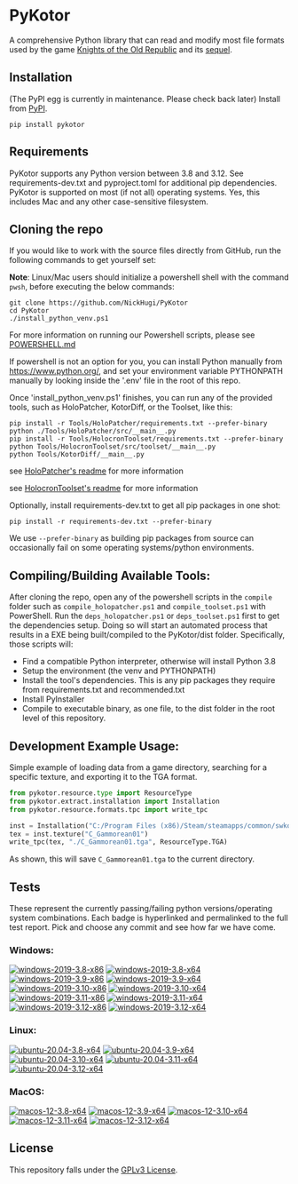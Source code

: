 
PyKotor
=======
A comprehensive Python library that can read and modify most file formats used by the game [Knights of the Old Republic](https://en.wikipedia.org/wiki/Star_Wars:_Knights_of_the_Old_Republic_(video_game)) and its [sequel](https://en.wikipedia.org/wiki/Star_Wars_Knights_of_the_Old_Republic_II:_The_Sith_Lords).

## Installation
(The PyPI egg is currently in maintenance. Please check back later) Install from [PyPI](https://pypi.org/project/PyKotor/).
```commandline
pip install pykotor
```

## Requirements
PyKotor supports any Python version between 3.8 and 3.12. See requirements-dev.txt and pyproject.toml for additional pip dependencies.
PyKotor is supported on most (if not all) operating systems. Yes, this includes Mac and any other case-sensitive filesystem.

## Cloning the repo
If you would like to work with the source files directly from GitHub, run the following commands to get yourself set:

**Note**: Linux/Mac users should initialize a powershell shell with the command `pwsh`, before executing the below commands:

```commandline
git clone https://github.com/NickHugi/PyKotor
cd PyKotor
./install_python_venv.ps1
```
For more information on running our Powershell scripts, please see [POWERSHELL.md](https://github.com/NickHugi/PyKotor/blob/master/POWERSHELL.md)

If powershell is not an option for you, you can install Python manually from https://www.python.org/, and set your environment variable PYTHONPATH manually by looking inside the '.env' file in the root of this repo.


Once 'install_python_venv.ps1' finishes, you can run any of the provided tools, such as HoloPatcher, KotorDiff, or the Toolset, like this:
```commandline
pip install -r Tools/HoloPatcher/requirements.txt --prefer-binary
python ./Tools/HoloPatcher/src/__main__.py
pip install -r Tools/HolocronToolset/requirements.txt --prefer-binary
python Tools/HolocronToolset/src/toolset/__main__.py
python Tools/KotorDiff/__main__.py
```

see [HoloPatcher's readme](https://github.com/NickHugi/PyKotor/tree/master/Tools/HoloPatcher#readme) for more information

see [HolocronToolset's readme](https://github.com/NickHugi/PyKotor/tree/master/Tools/HolocronToolset#readme) for more information

Optionally, install requirements-dev.txt to get all pip packages in one shot:
```commandline
pip install -r requirements-dev.txt --prefer-binary
```
We use `--prefer-binary` as building pip packages from source can occasionally fail on some operating systems/python environments.

## Compiling/Building Available Tools:
After cloning the repo, open any of the powershell scripts in the `compile` folder such as `compile_holopatcher.ps1` and `compile_toolset.ps1` with PowerShell. Run the `deps_holopatcher.ps1` or `deps_toolset.ps1` first to get the dependencies setup. Doing so will start an automated process that results in a EXE being built/compiled to the PyKotor/dist folder. Specifically, those scripts will:
- Find a compatible Python interpreter, otherwise will install Python 3.8
- Setup the environment (the venv and PYTHONPATH)
- Install the tool's dependencies. This is any pip packages they require from requirements.txt and recommended.txt
- Install PyInstaller
- Compile to executable binary, as one file, to the dist folder in the root level of this repository.


## Development Example Usage:
Simple example of loading data from a game directory, searching for a specific texture, and exporting it to the TGA format.
```python
from pykotor.resource.type import ResourceType
from pykotor.extract.installation import Installation
from pykotor.resource.formats.tpc import write_tpc

inst = Installation("C:/Program Files (x86)/Steam/steamapps/common/swkotor")
tex = inst.texture("C_Gammorean01")
write_tpc(tex, "./C_Gammorean01.tga", ResourceType.TGA)
```
As shown, this will save `C_Gammorean01.tga` to the current directory.

## Tests

These represent the currently passing/failing python versions/operating system combinations. Each badge is hyperlinked and permalinked to the full test report. Pick and choose any commit and see how far we have come.

### Windows:

<!-- WINDOWS-BADGES-START -->
[![windows-2019-3.8-x86](https://img.shields.io/badge/build-3.8--x86_Passing_630-brightgreen?style=plastic&logo=simple-icons&logoColor=%23FF5e34&label=11&labelColor=%23c71818&color=%232f991a)](https://htmlpreview.github.io/?https://github.com/NickHugi/PyKotor/blob/d7c32041a3bbe776e7e6c4ff16ff4736ac4016ed/tests/results/d0c808b7afd2ddd0d37c3a8cbe975419cb9a7bf7/pytest_report_windows-2019_3.8_x86/pytest_report.html)
[![windows-2019-3.8-x64](https://img.shields.io/badge/build-3.8--x64_Passing_630-brightgreen?style=plastic&logo=simple-icons&logoColor=%23FF5e34&label=11&labelColor=%23c71818&color=%232f991a)](https://htmlpreview.github.io/?https://github.com/NickHugi/PyKotor/blob/d7c32041a3bbe776e7e6c4ff16ff4736ac4016ed/tests/results/d0c808b7afd2ddd0d37c3a8cbe975419cb9a7bf7/pytest_report_windows-2019_3.8_x64/pytest_report.html)
[![windows-2019-3.9-x86](https://img.shields.io/badge/build-3.9--x86_Passing_630-brightgreen?style=plastic&logo=simple-icons&logoColor=%23FF5e34&label=11&labelColor=%23c71818&color=%232f991a)](https://htmlpreview.github.io/?https://github.com/NickHugi/PyKotor/blob/d7c32041a3bbe776e7e6c4ff16ff4736ac4016ed/tests/results/d0c808b7afd2ddd0d37c3a8cbe975419cb9a7bf7/pytest_report_windows-2019_3.9_x86/pytest_report.html)
[![windows-2019-3.9-x64](https://img.shields.io/badge/build-3.9--x64_Passing_630-brightgreen?style=plastic&logo=simple-icons&logoColor=%23FF5e34&label=11&labelColor=%23c71818&color=%232f991a)](https://htmlpreview.github.io/?https://github.com/NickHugi/PyKotor/blob/d7c32041a3bbe776e7e6c4ff16ff4736ac4016ed/tests/results/d0c808b7afd2ddd0d37c3a8cbe975419cb9a7bf7/pytest_report_windows-2019_3.9_x64/pytest_report.html)
[![windows-2019-3.10-x86](https://img.shields.io/badge/build-3.10--x86_Passing_630-brightgreen?style=plastic&logo=simple-icons&logoColor=%23FF5e34&label=11&labelColor=%23c71818&color=%232f991a)](https://htmlpreview.github.io/?https://github.com/NickHugi/PyKotor/blob/d7c32041a3bbe776e7e6c4ff16ff4736ac4016ed/tests/results/d0c808b7afd2ddd0d37c3a8cbe975419cb9a7bf7/pytest_report_windows-2019_3.10_x86/pytest_report.html)
[![windows-2019-3.10-x64](https://img.shields.io/badge/build-3.10--x64_Passing_630-brightgreen?style=plastic&logo=simple-icons&logoColor=%23FF5e34&label=11&labelColor=%23c71818&color=%232f991a)](https://htmlpreview.github.io/?https://github.com/NickHugi/PyKotor/blob/d7c32041a3bbe776e7e6c4ff16ff4736ac4016ed/tests/results/d0c808b7afd2ddd0d37c3a8cbe975419cb9a7bf7/pytest_report_windows-2019_3.10_x64/pytest_report.html)
[![windows-2019-3.11-x86](https://img.shields.io/badge/build-3.11--x86_Passing_630-brightgreen?style=plastic&logo=simple-icons&logoColor=%23FF5e34&label=11&labelColor=%23c71818&color=%232f991a)](https://htmlpreview.github.io/?https://github.com/NickHugi/PyKotor/blob/d7c32041a3bbe776e7e6c4ff16ff4736ac4016ed/tests/results/d0c808b7afd2ddd0d37c3a8cbe975419cb9a7bf7/pytest_report_windows-2019_3.11_x86/pytest_report.html)
[![windows-2019-3.11-x64](https://img.shields.io/badge/build-3.11--x64_Passing_630-brightgreen?style=plastic&logo=simple-icons&logoColor=%23FF5e34&label=11&labelColor=%23c71818&color=%232f991a)](https://htmlpreview.github.io/?https://github.com/NickHugi/PyKotor/blob/d7c32041a3bbe776e7e6c4ff16ff4736ac4016ed/tests/results/d0c808b7afd2ddd0d37c3a8cbe975419cb9a7bf7/pytest_report_windows-2019_3.11_x64/pytest_report.html)
[![windows-2019-3.12-x86](https://img.shields.io/badge/build-3.12--x86_Passing_630-brightgreen?style=plastic&logo=simple-icons&logoColor=%23FF5e34&label=11&labelColor=%23c71818&color=%232f991a)](https://htmlpreview.github.io/?https://github.com/NickHugi/PyKotor/blob/d7c32041a3bbe776e7e6c4ff16ff4736ac4016ed/tests/results/d0c808b7afd2ddd0d37c3a8cbe975419cb9a7bf7/pytest_report_windows-2019_3.12_x86/pytest_report.html)
[![windows-2019-3.12-x64](https://img.shields.io/badge/build-3.12--x64_Passing_630-brightgreen?style=plastic&logo=simple-icons&logoColor=%23FF5e34&label=11&labelColor=%23c71818&color=%232f991a)](https://htmlpreview.github.io/?https://github.com/NickHugi/PyKotor/blob/d7c32041a3bbe776e7e6c4ff16ff4736ac4016ed/tests/results/d0c808b7afd2ddd0d37c3a8cbe975419cb9a7bf7/pytest_report_windows-2019_3.12_x64/pytest_report.html)
<!-- WINDOWS-BADGES-END -->

### Linux:

<!-- LINUX-BADGES-START -->
[![ubuntu-20.04-3.8-x64](https://img.shields.io/badge/build-3.8--x64_Passing_631-brightgreen?style=plastic&logo=simple-icons&logoColor=%23FF5e34&label=10&labelColor=%23c71818&color=%232f991a)](https://htmlpreview.github.io/?https://github.com/NickHugi/PyKotor/blob/d7c32041a3bbe776e7e6c4ff16ff4736ac4016ed/tests/results/d0c808b7afd2ddd0d37c3a8cbe975419cb9a7bf7/pytest_report_ubuntu-20.04_3.8_x64/pytest_report.html)
[![ubuntu-20.04-3.9-x64](https://img.shields.io/badge/build-3.9--x64_Passing_631-brightgreen?style=plastic&logo=simple-icons&logoColor=%23FF5e34&label=10&labelColor=%23c71818&color=%232f991a)](https://htmlpreview.github.io/?https://github.com/NickHugi/PyKotor/blob/d7c32041a3bbe776e7e6c4ff16ff4736ac4016ed/tests/results/d0c808b7afd2ddd0d37c3a8cbe975419cb9a7bf7/pytest_report_ubuntu-20.04_3.9_x64/pytest_report.html)
[![ubuntu-20.04-3.10-x64](https://img.shields.io/badge/build-3.10--x64_Passing_631-brightgreen?style=plastic&logo=simple-icons&logoColor=%23FF5e34&label=10&labelColor=%23c71818&color=%232f991a)](https://htmlpreview.github.io/?https://github.com/NickHugi/PyKotor/blob/d7c32041a3bbe776e7e6c4ff16ff4736ac4016ed/tests/results/d0c808b7afd2ddd0d37c3a8cbe975419cb9a7bf7/pytest_report_ubuntu-20.04_3.10_x64/pytest_report.html)
[![ubuntu-20.04-3.11-x64](https://img.shields.io/badge/build-3.11--x64_Passing_631-brightgreen?style=plastic&logo=simple-icons&logoColor=%23FF5e34&label=10&labelColor=%23c71818&color=%232f991a)](https://htmlpreview.github.io/?https://github.com/NickHugi/PyKotor/blob/d7c32041a3bbe776e7e6c4ff16ff4736ac4016ed/tests/results/d0c808b7afd2ddd0d37c3a8cbe975419cb9a7bf7/pytest_report_ubuntu-20.04_3.11_x64/pytest_report.html)
[![ubuntu-20.04-3.12-x64](https://img.shields.io/badge/build-3.12--x64_Passing_631-brightgreen?style=plastic&logo=simple-icons&logoColor=%23FF5e34&label=10&labelColor=%23c71818&color=%232f991a)](https://htmlpreview.github.io/?https://github.com/NickHugi/PyKotor/blob/d7c32041a3bbe776e7e6c4ff16ff4736ac4016ed/tests/results/d0c808b7afd2ddd0d37c3a8cbe975419cb9a7bf7/pytest_report_ubuntu-20.04_3.12_x64/pytest_report.html)
<!-- LINUX-BADGES-END -->

### MacOS:

<!-- MACOS-BADGES-START -->
[![macos-12-3.8-x64](https://img.shields.io/badge/build-3.8--x64_Passing_630-brightgreen?style=plastic&logo=simple-icons&logoColor=%23FF5e34&label=11&labelColor=%23c71818&color=%232f991a)](https://htmlpreview.github.io/?https://github.com/NickHugi/PyKotor/blob/d7c32041a3bbe776e7e6c4ff16ff4736ac4016ed/tests/results/d0c808b7afd2ddd0d37c3a8cbe975419cb9a7bf7/pytest_report_macos-12_3.8_x64/pytest_report.html)
[![macos-12-3.9-x64](https://img.shields.io/badge/build-3.9--x64_Passing_630-brightgreen?style=plastic&logo=simple-icons&logoColor=%23FF5e34&label=11&labelColor=%23c71818&color=%232f991a)](https://htmlpreview.github.io/?https://github.com/NickHugi/PyKotor/blob/d7c32041a3bbe776e7e6c4ff16ff4736ac4016ed/tests/results/d0c808b7afd2ddd0d37c3a8cbe975419cb9a7bf7/pytest_report_macos-12_3.9_x64/pytest_report.html)
[![macos-12-3.10-x64](https://img.shields.io/badge/build-3.10--x64_Passing_630-brightgreen?style=plastic&logo=simple-icons&logoColor=%23FF5e34&label=11&labelColor=%23c71818&color=%232f991a)](https://htmlpreview.github.io/?https://github.com/NickHugi/PyKotor/blob/d7c32041a3bbe776e7e6c4ff16ff4736ac4016ed/tests/results/d0c808b7afd2ddd0d37c3a8cbe975419cb9a7bf7/pytest_report_macos-12_3.10_x64/pytest_report.html)
[![macos-12-3.11-x64](https://img.shields.io/badge/build-3.11--x64_Passing_630-brightgreen?style=plastic&logo=simple-icons&logoColor=%23FF5e34&label=11&labelColor=%23c71818&color=%232f991a)](https://htmlpreview.github.io/?https://github.com/NickHugi/PyKotor/blob/d7c32041a3bbe776e7e6c4ff16ff4736ac4016ed/tests/results/d0c808b7afd2ddd0d37c3a8cbe975419cb9a7bf7/pytest_report_macos-12_3.11_x64/pytest_report.html)
[![macos-12-3.12-x64](https://img.shields.io/badge/build-3.12--x64_Passing_630-brightgreen?style=plastic&logo=simple-icons&logoColor=%23FF5e34&label=11&labelColor=%23c71818&color=%232f991a)](https://htmlpreview.github.io/?https://github.com/NickHugi/PyKotor/blob/d7c32041a3bbe776e7e6c4ff16ff4736ac4016ed/tests/results/d0c808b7afd2ddd0d37c3a8cbe975419cb9a7bf7/pytest_report_macos-12_3.12_x64/pytest_report.html)
<!-- MACOS-BADGES-END -->

## License
This repository falls under the [GPLv3 License](https://github.com/NickHugi/PyKotor/blob/master/LICENSE).




































































